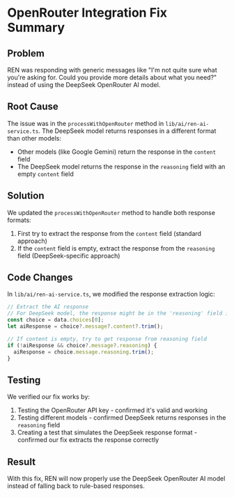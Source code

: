 # OpenRouter Integration Fix Summary

## Problem
REN was responding with generic messages like "I'm not quite sure what you're asking for. Could you provide more details about what you need?" instead of using the DeepSeek OpenRouter AI model.

## Root Cause
The issue was in the `processWithOpenRouter` method in `lib/ai/ren-ai-service.ts`. The DeepSeek model returns responses in a different format than other models:
- Other models (like Google Gemini) return the response in the `content` field
- The DeepSeek model returns the response in the `reasoning` field with an empty `content` field

## Solution
We updated the `processWithOpenRouter` method to handle both response formats:

1. First try to extract the response from the `content` field (standard approach)
2. If the `content` field is empty, extract the response from the `reasoning` field (DeepSeek-specific approach)

## Code Changes
In `lib/ai/ren-ai-service.ts`, we modified the response extraction logic:

```typescript
// Extract the AI response
// For DeepSeek model, the response might be in the 'reasoning' field instead of 'content'
const choice = data.choices[0];
let aiResponse = choice?.message?.content?.trim();

// If content is empty, try to get response from reasoning field
if (!aiResponse && choice?.message?.reasoning) {
  aiResponse = choice.message.reasoning.trim();
}
```

## Testing
We verified our fix works by:
1. Testing the OpenRouter API key - confirmed it's valid and working
2. Testing different models - confirmed DeepSeek returns responses in the `reasoning` field
3. Creating a test that simulates the DeepSeek response format - confirmed our fix extracts the response correctly

## Result
With this fix, REN will now properly use the DeepSeek OpenRouter AI model instead of falling back to rule-based responses.